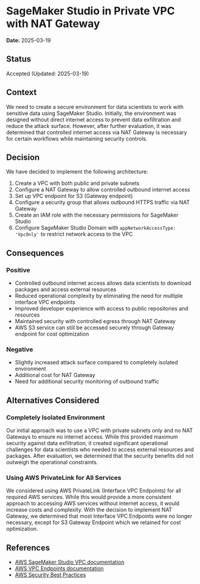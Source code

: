 # SageMaker Studio in Private VPC with NAT Gateway

**Date:** 2025-03-19

## Status

Accepted (Updated: 2025-03-19)

## Context

We need to create a secure environment for data scientists to work with sensitive data using SageMaker Studio. Initially, the environment was designed without direct internet access to prevent data exfiltration and reduce the attack surface. However, after further evaluation, it was determined that controlled internet access via NAT Gateway is necessary for certain workflows while maintaining security controls.

## Decision

We have decided to implement the following architecture:

1. Create a VPC with both public and private subnets
2. Configure a NAT Gateway to allow controlled outbound internet access
3. Set up VPC endpoint for S3 (Gateway endpoint)
4. Configure a security group that allows outbound HTTPS traffic via NAT Gateway
5. Create an IAM role with the necessary permissions for SageMaker Studio
6. Configure SageMaker Studio Domain with `appNetworkAccessType: 'VpcOnly'` to restrict network access to the VPC

## Consequences

### Positive

- Controlled outbound internet access allows data scientists to download packages and access external resources
- Reduced operational complexity by eliminating the need for multiple interface VPC endpoints
- Improved developer experience with access to public repositories and resources
- Maintained security with controlled egress through NAT Gateway
- AWS S3 service can still be accessed securely through Gateway endpoint for cost optimization

### Negative

- Slightly increased attack surface compared to completely isolated environment
- Additional cost for NAT Gateway
- Need for additional security monitoring of outbound traffic

## Alternatives Considered

### Completely Isolated Environment

Our initial approach was to use a VPC with private subnets only and no NAT Gateways to ensure no internet access. While this provided maximum security against data exfiltration, it created significant operational challenges for data scientists who needed to access external resources and packages. After evaluation, we determined that the security benefits did not outweigh the operational constraints.

### Using AWS PrivateLink for All Services

We considered using AWS PrivateLink (Interface VPC Endpoints) for all required AWS services. While this would provide a more consistent approach to accessing AWS services without internet access, it would increase costs and complexity. With the decision to implement NAT Gateway, we determined that most Interface VPC Endpoints were no longer necessary, except for S3 Gateway Endpoint which we retained for cost optimization.

## References

- [AWS SageMaker Studio VPC documentation](https://docs.aws.amazon.com/sagemaker/latest/dg/studio-vpc.html)
- [AWS VPC Endpoints documentation](https://docs.aws.amazon.com/vpc/latest/privatelink/vpc-endpoints.html)
- [AWS Security Best Practices](https://docs.aws.amazon.com/wellarchitected/latest/security-pillar/welcome.html)
